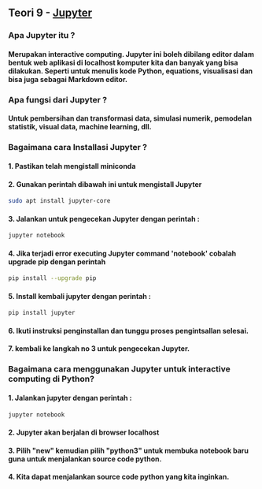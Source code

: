 ## Teori 9 - [Jupyter](http://jupyter.org/documentation)

### Apa Jupyter itu ?
#### Merupakan interactive computing. Jupyter ini boleh dibilang editor dalam bentuk web aplikasi di localhost komputer kita dan banyak yang bisa dilakukan. Seperti untuk menulis kode Python, equations, visualisasi dan bisa juga sebagai Markdown editor.

### Apa fungsi dari Jupyter ?
#### Untuk pembersihan dan transformasi data, simulasi numerik, pemodelan statistik, visual data, machine learning, dll.

### Bagaimana cara Installasi Jupyter ?
#### 1. Pastikan telah mengistall miniconda
#### 2. Gunakan perintah dibawah ini untuk mengistall Jupyter
```bash
sudo apt install jupyter-core
```
#### 3. Jalankan untuk pengecekan Jupyter dengan perintah :
```bash
jupyter notebook
```
#### 4. Jika terjadi error executing Jupyter command 'notebook' cobalah upgrade pip dengan perintah
```bash
pip install --upgrade pip
```
#### 5. Install kembali jupyter dengan perintah :
```bash
pip install jupyter
```
#### 6. Ikuti instruksi penginstallan dan tunggu proses pengintsallan selesai.
#### 7. kembali ke langkah no 3 untuk pengecekan Jupyter.

### Bagaimana cara menggunakan Jupyter untuk interactive computing di Python?
#### 1. Jalankan jupyter dengan perintah :
```bash
jupyter notebook
```
#### 2. Jupyter akan berjalan di browser localhost
#### 3. Pilih "new" kemudian pilih "python3" untuk membuka notebook baru guna untuk menjalankan source code python.
#### 4. Kita dapat menjalankan source code python yang kita inginkan.
